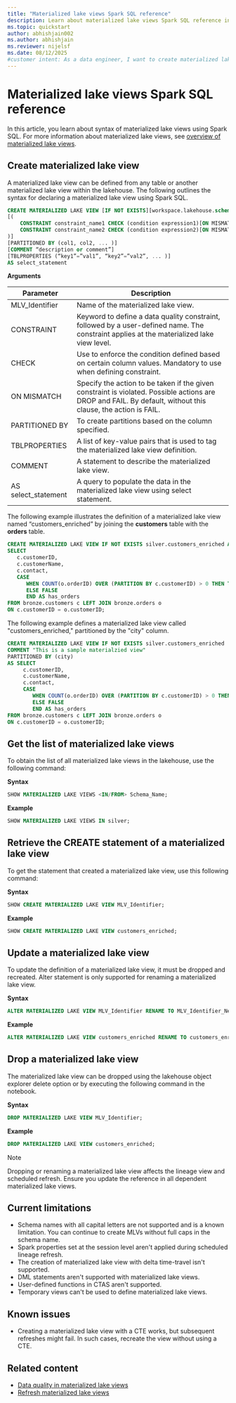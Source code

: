 ```yaml
---
title: "Materialized lake views Spark SQL reference"
description: Learn about materialized lake views Spark SQL reference in Microsoft Fabric.
ms.topic: quickstart
author: abhishjain002 
ms.author: abhishjain
ms.reviewer: nijelsf
ms.date: 08/12/2025
#customer intent: As a data engineer, I want to create materialized lake views (mlv) in lakehouse so that I can optimize query performance and manage data quality.
---
```


# Materialized lake views Spark SQL reference

In this article, you learn about syntax of materialized lake views using Spark SQL. For more information about materialized lake views, see [overview of materialized lake views](./overview-materialized-lake-view.md).

## Create materialized lake view

A materialized lake view can be defined from any table or another materialized lake view within the lakehouse. The following outlines the syntax for declaring a materialized lake view using Spark SQL. 

```sql
CREATE MATERIALIZED LAKE VIEW [IF NOT EXISTS][workspace.lakehouse.schema].MLV_Identifier 
[( 
    CONSTRAINT constraint_name1 CHECK (condition expression1)[ON MISMATCH DROP | FAIL],  
    CONSTRAINT constraint_name2 CHECK (condition expression2)[ON MISMATCH DROP | FAIL] 
)] 
[PARTITIONED BY (col1, col2, ... )] 
[COMMENT “description or comment”] 
[TBLPROPERTIES (“key1”=”val1”, “key2”=”val2”, ... )] 
AS select_statement 
```

**Arguments**

|Parameter|Description|	
|-|-|
| MLV_Identifier | Name of the materialized lake view.|
| CONSTRAINT | Keyword to define a data quality constraint, followed by a user-defined name. The constraint applies at the materialized lake view level.|
| CHECK | Use to enforce the condition defined based on certain column values. Mandatory to use when defining constraint.|
| ON MISMATCH | Specify the action to be taken if the given constraint is violated. Possible actions are DROP and FAIL. By default, without this clause, the action is FAIL.|
| PARTITIONED BY | To create partitions based on the column specified.|
| TBLPROPERTIES | A list of key-value pairs that is used to tag the materialized lake view definition.|	
| COMMENT | A statement to describe the materialized lake view.|
| AS select_statement | A query to populate the data in the materialized lake view using select statement.| 

The following example illustrates the definition of a materialized lake view named “customers_enriched” by joining the **customers** table with the **orders** table.
 
 ```sql
CREATE MATERIALIZED LAKE VIEW IF NOT EXISTS silver.customers_enriched AS 
SELECT 
    c.customerID, 
    c.customerName, 
    c.contact, 
    CASE  
       WHEN COUNT(o.orderID) OVER (PARTITION BY c.customerID) > 0 THEN TRUE  
       ELSE FALSE  
       END AS has_orders 
FROM bronze.customers c LEFT JOIN bronze.orders o 
ON c.customerID = o.customerID; 
 ```

The following example defines a materialized lake view called "customers_enriched," partitioned by the "city" column.

```sql
CREATE MATERIALIZED LAKE VIEW IF NOT EXISTS silver.customers_enriched 
COMMENT "This is a sample materialzied view" 
PARTITIONED BY (city)
AS SELECT 
     c.customerID, 
     c.customerName, 
     c.contact, 
     CASE  
        WHEN COUNT(o.orderID) OVER (PARTITION BY c.customerID) > 0 THEN TRUE  
        ELSE FALSE  
        END AS has_orders 
FROM bronze.customers c LEFT JOIN bronze.orders o 
ON c.customerID = o.customerID; 
```

## Get the list of materialized lake views 

To obtain the list of all materialized lake views in the lakehouse, use the following command:

**Syntax**
```sql
SHOW MATERIALIZED LAKE VIEWS <IN/FROM> Schema_Name;
```

**Example**

```sql
SHOW MATERIALIZED LAKE VIEWS IN silver;
```

## Retrieve the CREATE statement of a materialized lake view

To get the statement that created a materialized lake view, use this following command:

**Syntax**

```sql
SHOW CREATE MATERIALIZED LAKE VIEW MLV_Identifier;
```

**Example**

```sql
SHOW CREATE MATERIALIZED LAKE VIEW customers_enriched;
```

## Update a materialized lake view
 
To update the definition of a materialized lake view, it must be dropped and recreated. Alter statement is only supported for renaming a materialized lake view.

**Syntax**
```sql
ALTER MATERIALIZED LAKE VIEW MLV_Identifier RENAME TO MLV_Identifier_New;
```

**Example**
```sql
ALTER MATERIALIZED LAKE VIEW customers_enriched RENAME TO customers_enriched_new;
```

## Drop a materialized lake view

The materialized lake view can be dropped using the lakehouse object explorer delete option or by executing the following command in the notebook.

**Syntax**

```sql
DROP MATERIALIZED LAKE VIEW MLV_Identifier;
```

**Example**

```sql
DROP MATERIALIZED LAKE VIEW customers_enriched;
```

> [!NOTE]
> Dropping or renaming a materialized lake view affects the lineage view and scheduled refresh. Ensure you update the reference in all dependent materialized lake views.

## Current limitations

* Schema names with all capital letters are not supported and is a known limitation. You can continue to create MLVs without full caps in the schema name.
* Spark properties set at the session level aren't applied during scheduled lineage refresh.
* The creation of materialized lake view with delta time-travel isn't supported.
* DML statements aren't supported with materialized lake views.
* User-defined functions in CTAS aren't supported.
* Temporary views can't be used to define materialized lake views.

## Known issues

* Creating a materialized lake view with a CTE works, but subsequent refreshes might fail. In such cases, recreate the view without using a CTE.

## Related content

* [Data quality in materialized lake views](./data-quality.md)
* [Refresh materialized lake views](./refresh-materialized-lake-view.md)
